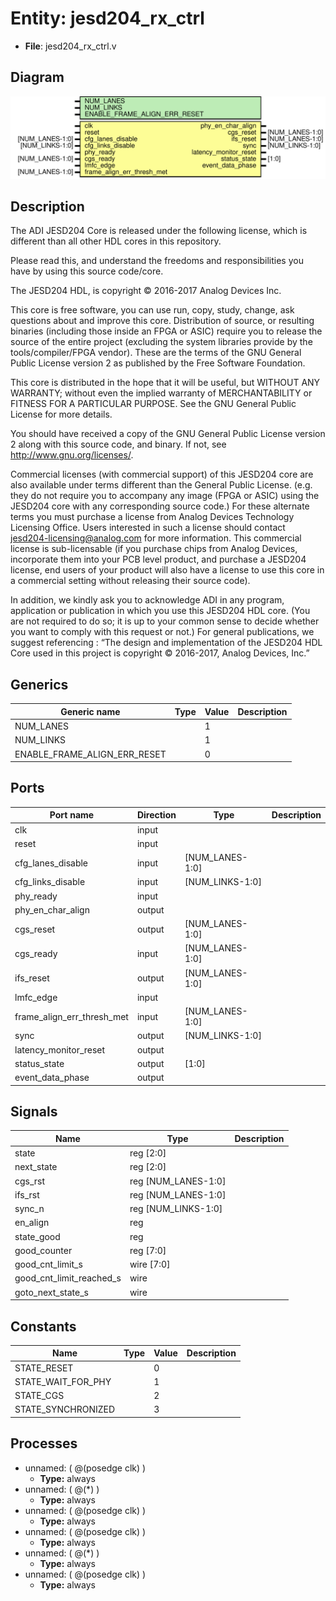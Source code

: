 # Entity: jesd204_rx_ctrl

- **File**: jesd204_rx_ctrl.v
## Diagram

![Diagram](jesd204_rx_ctrl.svg "Diagram")
## Description


 The ADI JESD204 Core is released under the following license, which is
 different than all other HDL cores in this repository.

 Please read this, and understand the freedoms and responsibilities you have
 by using this source code/core.

 The JESD204 HDL, is copyright © 2016-2017 Analog Devices Inc.

 This core is free software, you can use run, copy, study, change, ask
 questions about and improve this core. Distribution of source, or resulting
 binaries (including those inside an FPGA or ASIC) require you to release the
 source of the entire project (excluding the system libraries provide by the
 tools/compiler/FPGA vendor). These are the terms of the GNU General Public
 License version 2 as published by the Free Software Foundation.

 This core  is distributed in the hope that it will be useful, but WITHOUT ANY
 WARRANTY; without even the implied warranty of MERCHANTABILITY or FITNESS FOR
 A PARTICULAR PURPOSE. See the GNU General Public License for more details.

 You should have received a copy of the GNU General Public License version 2
 along with this source code, and binary.  If not, see
 <http://www.gnu.org/licenses/>.

 Commercial licenses (with commercial support) of this JESD204 core are also
 available under terms different than the General Public License. (e.g. they
 do not require you to accompany any image (FPGA or ASIC) using the JESD204
 core with any corresponding source code.) For these alternate terms you must
 purchase a license from Analog Devices Technology Licensing Office. Users
 interested in such a license should contact jesd204-licensing@analog.com for
 more information. This commercial license is sub-licensable (if you purchase
 chips from Analog Devices, incorporate them into your PCB level product, and
 purchase a JESD204 license, end users of your product will also have a
 license to use this core in a commercial setting without releasing their
 source code).

 In addition, we kindly ask you to acknowledge ADI in any program, application
 or publication in which you use this JESD204 HDL core. (You are not required
 to do so; it is up to your common sense to decide whether you want to comply
 with this request or not.) For general publications, we suggest referencing :
 “The design and implementation of the JESD204 HDL Core used in this project
 is copyright © 2016-2017, Analog Devices, Inc.”


## Generics

| Generic name                 | Type | Value | Description |
| ---------------------------- | ---- | ----- | ----------- |
| NUM_LANES                    |      | 1     |             |
| NUM_LINKS                    |      | 1     |             |
| ENABLE_FRAME_ALIGN_ERR_RESET |      | 0     |             |
## Ports

| Port name                  | Direction | Type            | Description |
| -------------------------- | --------- | --------------- | ----------- |
| clk                        | input     |                 |             |
| reset                      | input     |                 |             |
| cfg_lanes_disable          | input     | [NUM_LANES-1:0] |             |
| cfg_links_disable          | input     | [NUM_LINKS-1:0] |             |
| phy_ready                  | input     |                 |             |
| phy_en_char_align          | output    |                 |             |
| cgs_reset                  | output    | [NUM_LANES-1:0] |             |
| cgs_ready                  | input     | [NUM_LANES-1:0] |             |
| ifs_reset                  | output    | [NUM_LANES-1:0] |             |
| lmfc_edge                  | input     |                 |             |
| frame_align_err_thresh_met | input     | [NUM_LANES-1:0] |             |
| sync                       | output    | [NUM_LINKS-1:0] |             |
| latency_monitor_reset      | output    |                 |             |
| status_state               | output    | [1:0]           |             |
| event_data_phase           | output    |                 |             |
## Signals

| Name                     | Type                | Description |
| ------------------------ | ------------------- | ----------- |
| state                    | reg [2:0]           |             |
| next_state               | reg [2:0]           |             |
| cgs_rst                  | reg [NUM_LANES-1:0] |             |
| ifs_rst                  | reg [NUM_LANES-1:0] |             |
| sync_n                   | reg [NUM_LINKS-1:0] |             |
| en_align                 | reg                 |             |
| state_good               | reg                 |             |
| good_counter             | reg [7:0]           |             |
| good_cnt_limit_s         | wire [7:0]          |             |
| good_cnt_limit_reached_s | wire                |             |
| goto_next_state_s        | wire                |             |
## Constants

| Name               | Type | Value | Description |
| ------------------ | ---- | ----- | ----------- |
| STATE_RESET        |      | 0     |             |
| STATE_WAIT_FOR_PHY |      | 1     |             |
| STATE_CGS          |      | 2     |             |
| STATE_SYNCHRONIZED |      | 3     |             |
## Processes
- unnamed: ( @(posedge clk) )
  - **Type:** always
- unnamed: ( @(*) )
  - **Type:** always
- unnamed: ( @(posedge clk) )
  - **Type:** always
- unnamed: ( @(posedge clk) )
  - **Type:** always
- unnamed: ( @(*) )
  - **Type:** always
- unnamed: ( @(posedge clk) )
  - **Type:** always
